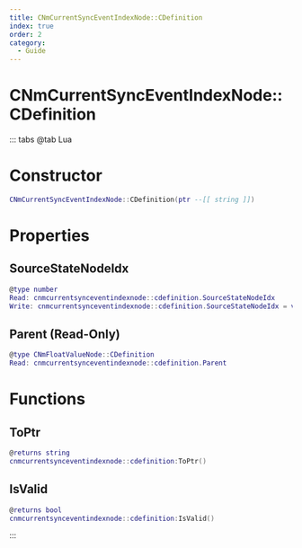 ```yaml
---
title: CNmCurrentSyncEventIndexNode::CDefinition
index: true
order: 2
category:
  - Guide
---
```


# CNmCurrentSyncEventIndexNode::CDefinition

::: tabs
@tab Lua
# Constructor
```lua
CNmCurrentSyncEventIndexNode::CDefinition(ptr --[[ string ]])
```
# Properties
## SourceStateNodeIdx 
```lua
@type number
Read: cnmcurrentsynceventindexnode::cdefinition.SourceStateNodeIdx
Write: cnmcurrentsynceventindexnode::cdefinition.SourceStateNodeIdx = value
```
## Parent (Read-Only)
```lua
@type CNmFloatValueNode::CDefinition
Read: cnmcurrentsynceventindexnode::cdefinition.Parent
```
# Functions
## ToPtr
```lua
@returns string
cnmcurrentsynceventindexnode::cdefinition:ToPtr()
```
## IsValid
```lua
@returns bool
cnmcurrentsynceventindexnode::cdefinition:IsValid()
```

:::
